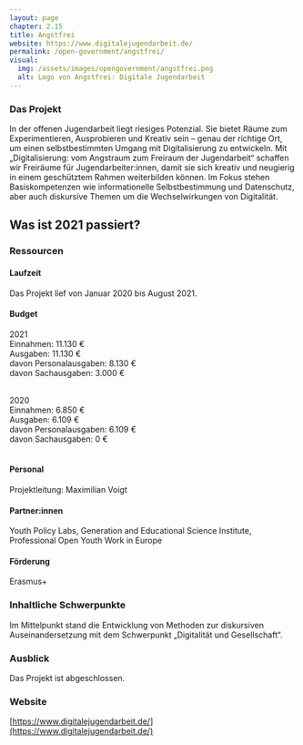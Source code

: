 ```yaml
---
layout: page
chapter: 2.15
title: Angstfrei
website: https://www.digitalejugendarbeit.de/
permalink: /open-government/angstfrei/
visual:
  img: /assets/images/opengovernment/angstfrei.png
  alt: Logo von Angstfrei: Digitale Jugendarbeit
---
```

### Das Projekt
In der offenen Jugendarbeit liegt riesiges Potenzial. Sie bietet Räume zum Experimentieren, Ausprobieren und Kreativ sein – genau der richtige Ort, um einen selbstbestimmten Umgang mit Digitalisierung zu entwickeln. Mit „Digitalisierung: vom Angstraum zum Freiraum der Jugendarbeit“  schaffen wir Freiräume für Jugendarbeiter:innen, damit sie sich kreativ und neugierig in einem geschütztem Rahmen weiterbilden können. Im Fokus stehen Basiskompetenzen wie informationelle Selbstbestimmung und Datenschutz, aber auch diskursive Themen um die Wechselwirkungen von Digitalität.

## Was ist 2021 passiert? 

### Ressourcen

#### Laufzeit
Das Projekt lief von Januar 2020 bis August 2021.

#### Budget

2021<br>
Einnahmen: 11.130 €<br>
Ausgaben: 11.130 €<br>
davon Personalausgaben: 8.130 €<br>
davon Sachausgaben: 3.000 €<br><br>

2020<br>
Einnahmen: 6.850 €<br>
Ausgaben: 6.109 €<br>
davon Personalausgaben: 6.109 €<br>
davon Sachausgaben: 0 €<br><br>


#### Personal
Projektleitung: Maximilian Voigt

#### Partner:innen
Youth Policy Labs, Generation and Educational Science Institute, Professional Open Youth Work in Europe

#### Förderung
Erasmus+

### Inhaltliche Schwerpunkte

Im Mittelpunkt stand die Entwicklung von Methoden zur diskursiven Auseinandersetzung mit dem Schwerpunkt „Digitalität und Gesellschaft“.  

### Ausblick

Das Projekt ist abgeschlossen.

### Website

[https://www.digitalejugendarbeit.de/](https://www.digitalejugendarbeit.de/)
